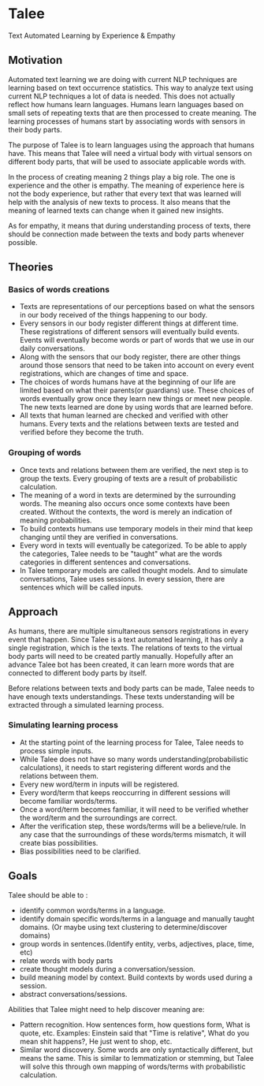# Talee
Text Automated Learning by Experience &amp; Empathy

## Motivation
Automated text learning we are doing with current NLP techniques are learning based on text occurrence statistics. This way to analyze text using current NLP techniques a lot of data is needed. This does not actually reflect how humans learn languages. Humans learn languages based on small sets of repeating texts that are then processed to create meaning. The learning processes of humans start by associating words with sensors in their body parts.

The purpose of Talee is to learn languages using the approach that humans have. This means that Talee will need a virtual body with virtual sensors on different body parts, that will be used to associate applicable words with. 

In the process of creating meaning 2 things play a big role. The one is experience and the other is empathy. The meaning of experience here is not the body experience, but rather that every text that was learned will help with the analysis of new texts to process. It also means that the meaning of learned texts can change when it gained new insights. 

As for empathy, it means that during understanding process of texts, there should be connection made between the texts and body parts whenever possible.

## Theories
### Basics of words creations
- Texts are representations of our perceptions based on what the sensors in our body received of the things happening to our body.
- Every sensors in our body register different things at different time. These registrations of different sensors will eventually build events. Events will eventually become words or part of words that we use in our daily conversations.
- Along with the sensors that our body register, there are other things around those sensors that need to be taken into account on every event registrations, which are changes of time and space.
- The choices of words humans have at the beginning of our life are limited based on what their parents(or guardians) use. These choices of words eventually grow once they learn new things or meet new people. The new texts learned are done by using words that are learned before.
- All texts that human learned are checked and verified with other humans. Every texts and the relations between texts are tested and verified before they become the truth.

### Grouping of words
- Once texts and relations between them are verified, the next step is to group the texts. Every grouping of texts are a result of probabilistic calculation.
- The meaning of a word in texts are determined by the surrounding words. The meaning also occurs once some contexts have been created. Without the contexts, the word is merely an indication of meaning probabilities.
- To build contexts humans use temporary models in their mind that keep changing until they are verified in conversations.
- Every word in texts will eventually be categorized. To be able to apply the categories, Talee needs to be "taught" what are the words categories in different sentences and conversations.
- In Talee temporary models are called thought models. And to simulate conversations, Talee uses sessions. In every session, there are sentences which will be called inputs.

## Approach
As humans, there are multiple simultaneous sensors registrations in every event that happen. Since Talee is a text automated learning, it has only a single registration, which is the texts. The relations of texts to the virtual body parts will need to be created partly manually. Hopefully after an advance Talee bot has been created, it can learn more words that are connected to different body parts by itself.

Before relations between texts and body parts can be made, Talee needs to have enough texts understandings. These texts understanding will be extracted through a simulated learning process.

### Simulating learning process
- At the starting point of the learning process for Talee, Talee needs to process simple inputs.
- While Talee does not have so many words understanding(probabilistic calculations), it needs to start registering different words and the relations between them.
- Every new word/term in inputs will be registered.
- Every word/term that keeps reoccurring in different sessions will become familiar words/terms.
- Once a word/term becomes familiar, it will need to be verified whether the word/term and the surroundings are correct.
- After the verification step, these words/terms will be a believe/rule. In any case that the surroundings of these words/terms mismatch, it will create bias possibilities.
- Bias possibilities need to be clarified.  

## Goals
Talee should be able to :
- identify common words/terms in a language.
- identify domain specific words/terms in a language and manually taught domains. (Or maybe using text clustering to determine/discover domains)
- group words in sentences.(Identify entity, verbs, adjectives, place, time, etc)
- relate words with body parts
- create thought models during a conversation/session.
- build meaning model by context. Build contexts by words used during a session.
- abstract conversations/sessions.

Abilities that Talee might need to help discover meaning are:
- Pattern recognition. How sentences form, how questions form, What is quote, etc. Examples: Einstein said that "Time is relative", What do you mean shit happens?, He just went to shop, etc.
- Similar word discovery. Some words are only syntactically different, but means the same. This is similar to lemmatization or stemming, but Talee will solve this through own mapping of words/terms with probabilistic calculation.
 
